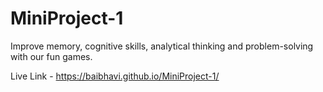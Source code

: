 # MiniProject-1
Improve memory, cognitive skills, analytical thinking and problem-solving with our fun games.

Live Link - https://baibhavi.github.io/MiniProject-1/


